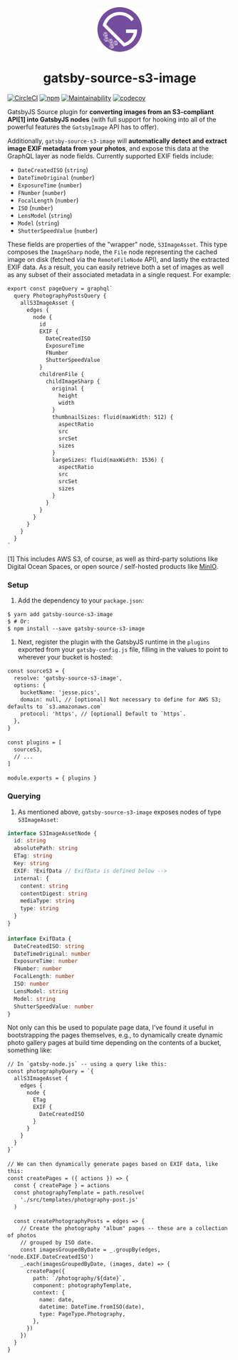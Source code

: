 <p align="center">
  <a href="https://gatsbyjs.org">
    <img src="./assets/logo.svg" width="100" />
  </a>
</p>
<h1 align="center">
  gatsby-source-s3-image
</h1>

[![CircleCI][circleci-badge]][circleci-link]
[![npm][npm-badge]][npm-link]
[![Maintainability][codeclimate]][codeclimate 2]
[![codecov][codecov]][codecov 2]

GatsbyJS Source plugin for **converting images from an S3-compliant API[1] into
GatsbyJS nodes** (with full support for hooking into all of the powerful
features the `GatsbyImage` API has to offer).

Additionally, `gatsby-source-s3-image` will **automatically detect and extract
image EXIF metadata from your photos**, and expose this data at the GraphQL
layer as node fields. Currently supported EXIF fields include:

- `DateCreatedISO` (`string`)
- `DateTimeOriginal` (`number`)
- `ExposureTime` (`number`)
- `FNumber` (`number`)
- `FocalLength` (`number`)
- `ISO` (`number`)
- `LensModel` (`string`)
- `Model` (`string`)
- `ShutterSpeedValue` (`number`)

These fields are properties of the "wrapper" node, `S3ImageAsset`. This type
composes the `ImageSharp` node, the `File` node representing the cached image on
disk (fetched via the `RemoteFileNode` API), and lastly the extracted EXIF data.
As a result, you can easily retrieve both a set of images as well as any subset
of their associated metadata in a single request. For example:

```es6
export const pageQuery = graphql`
  query PhotographyPostsQuery {
    allS3ImageAsset {
      edges {
        node {
          id
          EXIF {
            DateCreatedISO
            ExposureTime
            FNumber
            ShutterSpeedValue
          }
          childrenFile {
            childImageSharp {
              original {
                height
                width
              }
              thumbnailSizes: fluid(maxWidth: 512) {
                aspectRatio
                src
                srcSet
                sizes
              }
              largeSizes: fluid(maxWidth: 1536) {
                aspectRatio
                src
                srcSet
                sizes
              }
            }
          }
        }
      }
    }
  }
`
```

[1] This includes AWS S3, of course, as well as third-party solutions like
Digital Ocean Spaces, or open source / self-hosted products like
[MinIO][min].

### Setup

1. Add the dependency to your `package.json`:

```console
$ yarn add gatsby-source-s3-image
$ # Or:
$ npm install --save gatsby-source-s3-image
```

1. Next, register the plugin with the GatsbyJS runtime in the `plugins` exported
   from your `gatsby-config.js` file, filling in the values to point to wherever
   your bucket is hosted:

```es6
const sourceS3 = {
  resolve: 'gatsby-source-s3-image',
  options: {
    bucketName: 'jesse.pics',
    domain: null, // [optional] Not necessary to define for AWS S3; defaults to `s3.amazonaws.com`
    protocol: 'https', // [optional] Default to `https`.
  },
}

const plugins = [
  sourceS3,
  // ...
]

module.exports = { plugins }
```

### Querying

1. As mentioned above, `gatsby-source-s3-image` exposes nodes of type
   `S3ImageAsset`:

```typescript
interface S3ImageAssetNode {
  id: string
  absolutePath: string
  ETag: string
  Key: string
  EXIF: ?ExifData // ExifData is defined below -->
  internal: {
    content: string
    contentDigest: string
    mediaType: string
    type: string
  }
}

interface ExifData {
  DateCreatedISO: string
  DateTimeOriginal: number
  ExposureTime: number
  FNumber: number
  FocalLength: number
  ISO: number
  LensModel: string
  Model: string
  ShutterSpeedValue: number
}
```

Not only can this be used to populate page data, I've found it useful in
bootstrapping the pages themselves, e.g., to dynamically create dynamic photo
gallery pages at build time depending on the contents of a bucket, something
like:

```es6
// In `gatsby-node.js` -- using a query like this:
const photographyQuery = `{
  allS3ImageAsset {
    edges {
      node {
        ETag
        EXIF {
          DateCreatedISO
        }
      }
    }
  }
}`

// We can then dynamically generate pages based on EXIF data, like this:
const createPages = ({ actions }) => {
  const { createPage } = actions
  const photographyTemplate = path.resolve(
    './src/templates/photography-post.js'
  )

  const createPhotographyPosts = edges => {
    // Create the photography "album" pages -- these are a collection of photos
    // grouped by ISO date.
    const imagesGroupedByDate = _.groupBy(edges, 'node.EXIF.DateCreatedISO')
    _.each(imagesGroupedByDate, (images, date) => {
      createPage({
        path: `/photography/${date}`,
        component: photographyTemplate,
        context: {
          name: date,
          datetime: DateTime.fromISO(date),
          type: PageType.Photography,
        },
      })
    })
  }
}
```

[circleci-badge]: https://circleci.com/gh/jessestuart/gatsby-source-s3-image.svg?style=shield
[circleci-link]: https://circleci.com/gh/jessestuart/gatsby-source-s3-image
[codeclimate 2]: https://codeclimate.com/github/jessestuart/gatsby-source-s3-image/maintainability
[codeclimate]: https://api.codeclimate.com/v1/badges/4488634e45e84d3cbdbe/maintainability
[codecov 2]: https://codecov.io/gh/jessestuart/gatsby-source-s3-image
[codecov]: https://codecov.io/gh/jessestuart/gatsby-source-s3-image/branch/master/graph/badge.svg
[min]: https://min.io
[npm-badge]: https://img.shields.io/npm/v/gatsby-source-s3-image.svg
[npm-link]: https://www.npmjs.com/package/gatsby-source-s3-image
